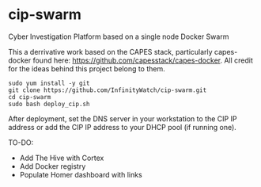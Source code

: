 # cip-swarm
Cyber Investigation Platform based on a single node Docker Swarm

This a derrivative work based on the CAPES stack, particularly capes-docker found here: https://github.com/capesstack/capes-docker. All credit for the ideas behind this project belong to them. 

```
sudo yum install -y git
git clone https://github.com/InfinityWatch/cip-swarm.git
cd cip-swarm
sudo bash deploy_cip.sh
```
After deployment, set the DNS server in your workstation to the CIP IP address or add the CIP IP address to your DHCP pool (if running one).

TO-DO:
- Add The Hive with Cortex
- Add Docker registry
- Populate Homer dashboard with links
